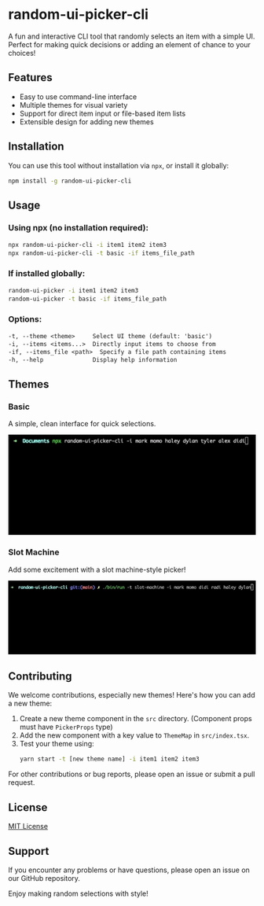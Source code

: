 # random-ui-picker-cli

A fun and interactive CLI tool that randomly selects an item with a simple UI. Perfect for making quick decisions or adding an element of chance to your choices!

## Features

- Easy to use command-line interface
- Multiple themes for visual variety
- Support for direct item input or file-based item lists
- Extensible design for adding new themes

## Installation

You can use this tool without installation via `npx`, or install it globally:

```bash
npm install -g random-ui-picker-cli
```

## Usage

### Using npx (no installation required):

```bash
npx random-ui-picker-cli -i item1 item2 item3
npx random-ui-picker-cli -t basic -if items_file_path
```

### If installed globally:

```bash
random-ui-picker -i item1 item2 item3
random-ui-picker -t basic -if items_file_path
```

### Options:

```
-t, --theme <theme>     Select UI theme (default: 'basic')
-i, --items <items...>  Directly input items to choose from
-if, --items_file <path>  Specify a file path containing items
-h, --help              Display help information
```

## Themes

### Basic
A simple, clean interface for quick selections.

![basic theme](./assets/images/theme.basic.gif)

### Slot Machine
Add some excitement with a slot machine-style picker!

![slot machine theme](./assets/images/theme.slot-machine.gif)

## Contributing

We welcome contributions, especially new themes! Here's how you can add a new theme:

1. Create a new theme component in the `src` directory. (Component props must have `PickerProps` type)
2. Add the new component with a key value to `ThemeMap` in `src/index.tsx`.
3. Test your theme using:
   ```bash
   yarn start -t [new theme name] -i item1 item2 item3
   ```

For other contributions or bug reports, please open an issue or submit a pull request.

## License

[MIT License](LICENSE)

## Support

If you encounter any problems or have questions, please open an issue on our GitHub repository.

Enjoy making random selections with style!